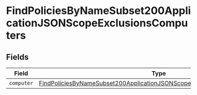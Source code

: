# FindPoliciesByNameSubset200ApplicationJSONScopeExclusionsComputers


## Fields

| Field                                                                                                                                                                               | Type                                                                                                                                                                                | Required                                                                                                                                                                            | Description                                                                                                                                                                         |
| ----------------------------------------------------------------------------------------------------------------------------------------------------------------------------------- | ----------------------------------------------------------------------------------------------------------------------------------------------------------------------------------- | ----------------------------------------------------------------------------------------------------------------------------------------------------------------------------------- | ----------------------------------------------------------------------------------------------------------------------------------------------------------------------------------- |
| `computer`                                                                                                                                                                          | [FindPoliciesByNameSubset200ApplicationJSONScopeExclusionsComputersComputer](../../models/operations/findpoliciesbynamesubset200applicationjsonscopeexclusionscomputerscomputer.md) | :heavy_minus_sign:                                                                                                                                                                  | N/A                                                                                                                                                                                 |